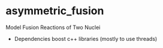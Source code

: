 # asymmetric_fusion
Model Fusion Reactions of Two Nuclei
- Dependencies
boost c++ libraries (mostly to use threads)
